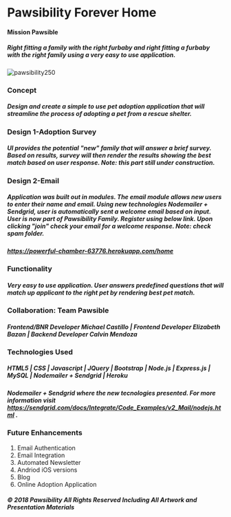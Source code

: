 # Pawsibility Forever Home
#### Mission Pawsible
##### Right fitting a family with the right furbaby and right fitting a furbaby with the right family using a very easy to use application.

               
![pawsibility250](https://user-images.githubusercontent.com/30742763/36911982-4b2305c6-1e13-11e8-990d-8d2019a28b05.png)

### **Concept**
##### Design and create a simple to use pet adoption application that will streamline the process of adopting a pet from a rescue shelter.

### **Design 1-Adoption Survey** 
##### UI provides the potential "new" family that will answer a brief survey. Based on results, survey will then render the results showing the best match based on user response. Note: this part still under ***construction***. 

### **Design 2-Email** 
##### Application was built out in modules. The email module allows new users to enter their name and email. Using new technologies Nodemailer + Sendgrid, user is automatically sent a welcome email based on input. User is now part of Pawsibility Family. Register using below link. Upon clicking "join" check your email for a welcome response. Note: check spam folder.

##### **https://powerful-chamber-63776.herokuapp.com/home**

### Functionality
##### Very easy to use application. User answers predefined questions that will match up applicant to the right pet by rendering best pet match.

### Collaboration: Team Pawsible
##### Frontend/BNR Developer Michael Castillo | Frontend Developer Elizabeth Bazan | Backend Developer Calvin Mendoza

### Technologies Used
##### HTML5 | CSS | Javascript | JQuery | Bootstrap | Node.js | Express.js | MySQL | Nodemailer + Sendgrid | Heroku
##### Nodemailer + Sendgrid where the new tecnologies presented. For more information visit https://sendgrid.com/docs/Integrate/Code_Examples/v2_Mail/nodejs.html .

### Future Enhancements
  1. Email Authentication
  2. Email Integration
  3. Automated Newsletter
  4. Andriod iOS versions
  5. Blog
  6. Online Adoption Application
  
  ###### **© 2018 Pawsibility All Rights Reserved Including All Artwork and Presentation Materials**
